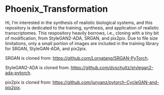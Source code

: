 # Phoenix_Transformation
Hi, I'm interested in the synthesis of realistic biological systems, and this repository is dedicated to the training, synthesis, and application of realistic transcriptomes.
This respository heavily borrows, i.e., cloning with a tiny bit of modification, from StyleGAN2-ADA, SRGAN, and pix2pix.
Due to file size limitations, only a small portion of images are included in the training library for SRGAN, StyleGAN-ADA, and pix2pix.

SRGAN is cloned from: https://github.com/Lornatang/SRGAN-PyTorch.

StyleGAN2-ADA is cloned from: https://github.com/dvschultz/stylegan2-ada-pytorch.

pix2pix is cloned from: https://github.com/junyanz/pytorch-CycleGAN-and-pix2pix.
